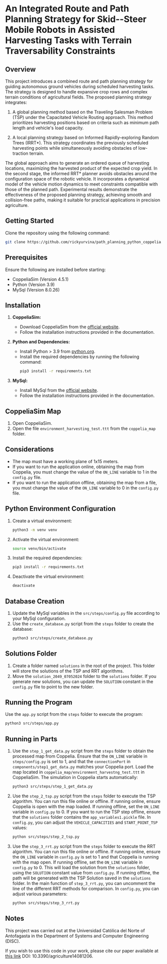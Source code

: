 # An Integrated Route and Path Planning Strategy for Skid--Steer Mobile Robots in Assisted Harvesting Tasks with Terrain Traversability Constraints

## Overview

This project introduces a combined route and path planning strategy for guiding autonomous ground vehicles during
scheduled harvesting tasks. The strategy is designed to handle expansive crop rows and complex terrain conditions of
agricultural fields. The proposed planning strategy integrates:

1. A global planning method based on the Traveling Salesman Problem (TSP) under the Capacitated Vehicle Routing
   approach. This method prioritizes harvesting positions based on criteria such as minimum path length and vehicle's
   load capacity.

2. A local planning strategy based on Informed Rapidly-exploring Random Trees (IRRT*). This strategy coordinates the
   previously scheduled harvesting points while simultaneously avoiding obstacles of low-traction terrain.

The global approach aims to generate an ordered queue of harvesting locations, maximizing the harvested product of the
expected crop yield. In the second stage, the informed RRT* planner avoids obstacles around the configuration space of
the robotic vehicle. It incorporates a dynamical model of the vehicle motion dynamics to meet constraints compatible
with those of the planned path. Experimental results demonstrate the effectiveness of the proposed planning strategy,
achieving smooth and collision-free paths, making it suitable for practical applications in precision agriculture.

## Getting Started

Clone the repository using the following command:

```bash
git clone https://github.com/rickyurvina/path_planning_python_coppelia.git
```

## Prerequisites

Ensure the following are installed before starting:

- CoppeliaSim (Version 4.5.1)
- Python (Version 3.9)
- MySql (Version 8.0.26)

## Installation

1. **CoppeliaSim:**
    - Download CoppeliaSim from the [official website](https://www.coppeliarobotics.com/downloads).
    - Follow the installation instructions provided in the documentation.

2. **Python and Dependencies:**
    - Install Python > 3.9 from [python.org](https://www.python.org/downloads/).
    - Install the required dependencies by running the following command:
       ```bash
       pip3 install -r requirements.txt
       ```

3. **MySql:**
    - Install MySql from the [official website](https://dev.mysql.com/downloads/mysql/).
    - Follow the installation instructions provided in the documentation.

## CoppeliaSim Map

1. Open CoppeliaSim.
2. Open the file `environment_harvesting_test.ttt` from the `coppelia_map` folder.

## Considerations

- The map must have a working plane of 1x15 meters.
- If you want to run the application online, obtaining the map from Coppelia, you must change the value of the `ON_LINE`
  variable to 1 in the `config.py` file.
- If you want to run the application offline, obtaining the map from a file, you must change the value of the `ON_LINE`
  variable to 0 in the `config.py` file.

## Python Environment Configuration

1. Create a virtual environment:
    ```bash
    python3 -m venv venv
    ```
2. Activate the virtual environment:
    ```bash
    source venv/bin/activate
    ```
3. Install the required dependencies:
    ```bash
    pip3 install -r requirements.txt
    ```
4. Deactivate the virtual environment:
   ```bash
   deactivate
   ```

## Database Creation

1. Update the MySql variables in the `src/steps/config.py` file according to your MySql configuration.
2. Use the `create_database.py` script from the `steps` folder to create the database:
    ```bash
    python3 src/steps/create_database.py
    ```

## Solutions Folder

1. Create a folder named `solutions` in the root of the project. This folder will store the solutions of the TSP and RRT
   algorithms.
2. Move the `solution_2049_07052024` folder to the `solutions` folder. If you generate new solutions, you can update
   the `SOLUTION` constant in the `config.py` file to point to the new folder.

## Running the Program

Use the `app.py` script from the `steps` folder to execute the program:

```bash
python3 src/steps/app.py
```

## Running in Parts

1. Use the `step_1_get_data.py` script from the `steps` folder to obtain the processed map from Coppelia. Ensure that
   the `ON_LINE` variable in `steps/config.py` is set to 1, and that the `connectionPort`
   in `components/step1_get_data.py` matches your Coppelia port. Load the map located
   in `coppelia_map/environment_harvestng_test.ttt` in CoppeliaSim. The simulation in Coppelia starts automatically:
    ```bash
    python3 src/steps/step_1_get_data.py
    ```

2. Use the `step_2_tsp.py` script from the `steps` folder to execute the TSP algorithm. You can run this file online or
   offline. If running online, ensure Coppelia is open with the map loaded. If running offline, set the `ON_LINE`
   variable in `config.py` to 0. If you want to run the TSP step offline, ensure that the `solutions` folder contains
   the `app_variables1.pickle` file. In `config.py`, you can adjust the `VEHICLE_CAPACITIES` and `START_POINT_TSP`
   values:
    ```bash
    python src/steps/step_2_tsp.py
    ```

3. Use the `step_3_rrt.py` script from the `steps` folder to execute the RRT algorithm. You can run this file online or
   offline. If running online, ensure the `ON_LINE` variable in `config.py` is set to 1 and that Coppelia is running
   with the map open. If running offline, set the `ON_LINE` variable in `config.py` to 0. This will load the solution
   from the `solutions` folder, using the `SOLUTION` constant value from `config.py`. If running offline, the path will
   be generated with the TSP Solution saved in the `solutions` folder. In the main function of `step_3_rrt.py`, you can
   uncomment the line of the different RRT methods for comparison. In `config.py`, you can adjust various parameters:
    ```bash
    python src/steps/step_3_rrt.py
    ```

## Notes

This project was carried out at the Universidad Católica del Norte of Antofagasta in the Department of Systems and
Computer Engineering (DISC).

If you wish to use this code in your work, please cite our paper available
at [this link](https://doi.org/10.3390/agriculture14081206) DOI: 10.3390/agriculture14081206.
